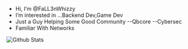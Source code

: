 -  Hi, I’m @FaLL3nWhizzy
-  I’m interested in ...Backend Dev,Game Dev
- Just a Guy Helping Some Good Community
--Qbcore --Cybersec
- Familiar With Networks


<!---
FaLL3nWhizzy/FaLL3nWhizzy is a ✨ special ✨ repository because its `README.md` (this file) appears on your GitHub profile.
You can click the Preview link to take a look at your changes.
--->


![Github Stats](https://github-readme-stats.vercel.app/api?username=FaLL3nWhizzy&count_private=true&show_icons=true&theme=radical)

<!---
![Top Launguage](https://github-readme-stats.vercel.app/api/top-langs/?username=FaLL3nWhizzy&show_icons=true&theme=radical)
--->
